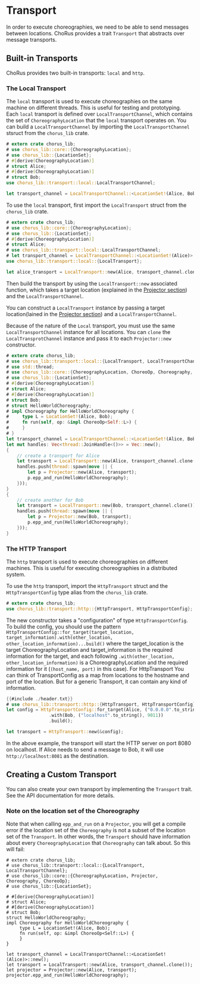 # Transport

In order to execute choreographies, we need to be able to send messages between locations. ChoRus provides a trait `Transport` that abstracts over message transports.

## Built-in Transports

ChoRus provides two built-in transports: `local` and `http`.

### The Local Transport

The `local` transport is used to execute choreographies on the same machine on different threads. This is useful for testing and prototyping. Each `local` transport is defined over `LocalTransportChannel`, which contains the set of `ChoreographyLocation` that the `local` transport operates on. You can build a `LocalTransportChannel` by importing the `LocalTransportChannel` stsruct from the `chorus_lib` crate.

```rust
# extern crate chorus_lib;
# use chorus_lib::core::{ChoreographyLocation};
# use chorus_lib::{LocationSet};
# #[derive(ChoreographyLocation)]
# struct Alice;
# #[derive(ChoreographyLocation)]
# struct Bob;
use chorus_lib::transport::local::LocalTransportChannel;

let transport_channel = LocalTransportChannel::<LocationSet!(Alice, Bob)>::new();
```

To use the `local` transport, first import the `LocalTransport` struct from the `chorus_lib` crate.

```rust
# extern crate chorus_lib;
# use chorus_lib::core::{ChoreographyLocation};
# use chorus_lib::{LocationSet};
# #[derive(ChoreographyLocation)]
# struct Alice;
# use chorus_lib::transport::local::LocalTransportChannel;
# let transport_channel = LocalTransportChannel::<LocationSet!(Alice)>::new();
use chorus_lib::transport::local::{LocalTransport};

let alice_transport = LocalTransport::new(Alice, transport_channel.clone());
```

 Then build the transport by using the `LocalTransport::new` associated function, which takes a target location (explained in the [Projector section](./guide-projector.md)) and the `LocalTransportChannel`.

You can construct a `LocalTransport` instance by passing a target location(lained in the [Projector section](./guide-projector.md)) and a `LocalTransportChannel`.

Because of the nature of the `Local` transport, you must use the same `LocalTransportChannel` instance for all locations. You can `clone` the `LocalTransprotChannel` instance and pass it to each `Projector::new` constructor.

```rust
# extern crate chorus_lib;
# use chorus_lib::transport::local::{LocalTransport, LocalTransportChannel};
# use std::thread;
# use chorus_lib::core::{ChoreographyLocation, ChoreoOp, Choreography, Projector};
# use chorus_lib::{LocationSet};
# #[derive(ChoreographyLocation)]
# struct Alice;
# #[derive(ChoreographyLocation)]
# struct Bob;
# struct HelloWorldChoreography;
# impl Choreography for HelloWorldChoreography {
#     type L = LocationSet!(Alice, Bob);
#     fn run(self, op: &impl ChoreoOp<Self::L>) {
#     }
# }
let transport_channel = LocalTransportChannel::<LocationSet!(Alice, Bob)>::new();
let mut handles: Vec<thread::JoinHandle<()>> = Vec::new();
{
    // create a transport for Alice
    let transport = LocalTransport::new(Alice, transport_channel.clone());
    handles.push(thread::spawn(move || {
        let p = Projector::new(Alice, transport);
        p.epp_and_run(HelloWorldChoreography);
    }));
}
{
    // create another for Bob
    let transport = LocalTransport::new(Bob, transport_channel.clone());
    handles.push(thread::spawn(move || {
        let p = Projector::new(Bob, transport);
        p.epp_and_run(HelloWorldChoreography);
    }));
}
```

### The HTTP Transport

The `http` transport is used to execute choreographies on different machines. This is useful for executing choreographies in a distributed system.

To use the `http` transport, import the `HttpTransport` struct and the `HttpTransportConfig` type alias from the `chorus_lib` crate.

```rust
# extern crate chorus_lib;
use chorus_lib::transport::http::{HttpTransport, HttpTransportConfig};
```

The new constructor takes a "configuration" of type `HttpTransportConfig`. To build the config, you should use the pattern `HttpTransportConfig::for_target(target_location, target_information).with(other_location, other_location_information)...build()`  where the target_location is the target ChoreographyLocation and target_information is the required information for the target, and each following `.with(other_location, other_location_information)` is a ChoreographyLocation and the required information for it (`(host_name, port)` in this case). For HttpTransport You can think of TransportConfig as a map from locations to the hostname and port of the location. But for a generic Transport, it can contain any kind of information.

```rust
{{#include ./header.txt}}
# use chorus_lib::transport::http::{HttpTransport, HttpTransportConfig};
let config = HttpTransportConfig::for_target(Alice, ("0.0.0.0".to_string(), 9010))
                .with(Bob, ("localhost".to_string(), 9011))
                .build();

let transport = HttpTransport::new(&config);
```

In the above example, the transport will start the HTTP server on port 8080 on localhost. If Alice needs to send a message to Bob, it will use `http://localhost:8081` as the destination.

## Creating a Custom Transport

You can also create your own transport by implementing the `Transport` trait. See the API documentation for more details.


### Note on the location set of the Choreography

Note that when calling `epp_and_run` on a `Projector`, you will get a compile error if the location set of the `Choreography` is not a subset of the location set of the `Transport`. In other words, the `Transport` should have information about every `ChoreographyLocation`  that `Choreography` can talk about. So this will fail:

```rust, compile_fail
# extern crate chorus_lib;
# use chorus_lib::transport::local::{LocalTransport, LocalTransportChannel};
# use chorus_lib::core::{ChoreographyLocation, Projector, Choreography, ChoreoOp};
# use chorus_lib::{LocationSet};

# #[derive(ChoreographyLocation)]
# struct Alice;
# #[derive(ChoreographyLocation)]
# struct Bob;
struct HelloWorldChoreography;
impl Choreography for HelloWorldChoreography {
     type L = LocationSet!(Alice, Bob);
     fn run(self, op: &impl ChoreoOp<Self::L>) {
     }
}

let transport_channel = LocalTransportChannel::<LocationSet!(Alice)>::new();
let transport = LocalTransport::new(Alice, transport_channel.clone());
let projector = Projector::new(Alice, transport);
projector.epp_and_run(HelloWorldChoreography);
```

